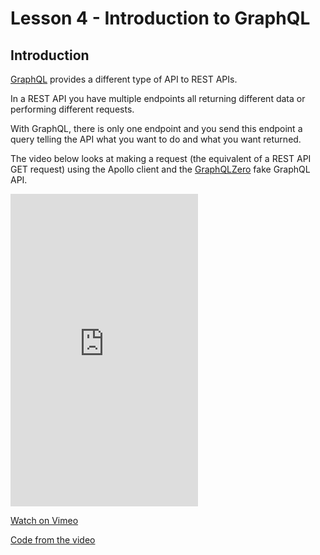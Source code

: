 # Lesson 4 - Introduction to GraphQL

## Introduction

<a href="https://graphql.org/" target="_blank">GraphQL</a> provides a different type of API to REST APIs.

In a REST API you have multiple endpoints all returning different data or performing different requests.

With GraphQL, there is only one endpoint and you send this endpoint a query telling the API what you want to do and what you want returned.

The video below looks at making a request (the equivalent of a REST API GET request) using the Apollo client and the <a href="https://graphqlzero.almansi.me/" target="_blank">GraphQLZero</a> fake GraphQL API.

<iframe src="https://player.vimeo.com/video/509843576" height="500" frameborder="0" allow="autoplay; fullscreen; picture-in-picture" allowfullscreen></iframe>

<a href="https://vimeo.com/509843576/1b63d4d0dc" target="_blank">Watch on Vimeo</a>

<a href="https://github.com/NoroffFEU/introduction-to-graphql" target="_blank">Code from the video</a>

<!-- ---

[Go to the MA](ma)

--- -->
